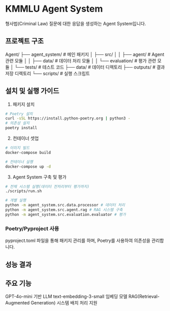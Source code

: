 # KMMLU Agent System

형사법(Criminal Law) 질문에 대한 응답을 생성하는 Agent System입니다.

## 프로젝트 구조
Agent/
├── agent_system/         # 메인 패키지
│   ├── src/
│   │   ├── agent/       # Agent 관련 모듈
│   │   ├── data/        # 데이터 처리 모듈
│   │   └── evaluation/  # 평가 관련 모듈
│   └── tests/           # 테스트 코드
├── data/                # 데이터 디렉토리
├── outputs/             # 결과 저장 디렉토리
└── scripts/             # 실행 스크립트

## 설치 및 실행 가이드

1. 패키지 설치
```bash
# Poetry 설치
curl -sSL https://install.python-poetry.org | python3 -
# 의존성 설치
poetry install
```

2. 컨테이너 셋업
```bash
# 이미지 빌드
docker-compose build

# 컨테이너 실행
docker-compose up -d
```

3. Agent System 구축 및 평가
```bash
# 전체 시스템 실행(데이터 전처리부터 평가까지)
./scripts/run.sh

# 개별 실행
python -m agent_system.src.data.processor # 데이터 처리
python -m agent_system.src.agent.rag # RAG 시스템 구축
python -m agent_system.src.evaluation.evaluator # 평가

```

### Poetry/Pyproject 사용
pyproject.toml 파일을 통해 패키지 관리를 하며, Poetry를 사용하여 의존성을 관리합니다.


## 성능 결과


## 주요 기능

GPT-4o-mini 기반 LLM
text-embedding-3-small 임베딩 모델
RAG(Retrieval-Augmented Generation) 시스템
배치 처리 지원
